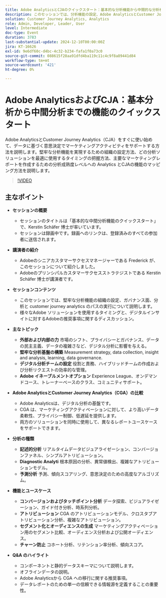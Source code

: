 ```yaml
---
title: Adobe AnalyticsとCJAのクイックスタート：基本的な分析機能から中間的な分析機能まで
description: このセッションでは、分析機能の設定、Adobe AnalyticsとCustomer Journey Analyticsの比較、マーケティングレポートの主な機能について説明しました。
solution: Customer Journey Analytics, Analytics
role: Admin, Developer, Leader, User
level: Intermediate
doc-type: Event
duration: 3783
last-substantial-update: 2024-12-10T00:00:00Z
jira: KT-16626
exl-id: 9e6df60c-d4bc-4c32-b234-fafa1f0a73c0
source-git-commit: 088615f28aa91dfd4ba119c11c4c9f8a89441d84
workflow-type: tm+mt
source-wordcount: '421'
ht-degree: 0%

---
```


# Adobe AnalyticsおよびCJA：基本分析から中間分析までの機能のクイックスタート

Adobe AnalyticsとCustomer Journey Analytics（CJA）をすぐに使い始めて、データに基づく意思決定でマーケティングアクティビティをサポートする方法を説明します。堅牢な分析機能を実現するための組織の設定方法、どの分析ソリューションを最適に使用するタイミングの把握方法、主要なマーケティングレポートを作成するための分析成熟度レベルへの Analytics とCJAの機能のマッピング方法を説明します。

>[!VIDEO](https://video.tv.adobe.com/v/3440933/?learn=on&enablevpops)

## 主なポイント

* **セッションの概要**
   * セッションのタイトルは「基本的な中間分析機能のクイックスタート」で、Kerstin Schäfer 博士が率いています。
   * セッションは録画中です。録画へのリンクは、登録済みのすべての参加者に送信されます。

* **講演者の紹介**
   * Adobeのシニアカスタマーサクセスマネージャーである Frederick が、このセッションについて紹介しました。
   * Adobeのプリンシパルカスタマーサクセスストラテジストである Kerstin Schäfer 博士が講演者です。

* **セッションコンテンツ**
   * このセッションでは、堅牢な分析機能の組織の設定、ガバナンス面、分析と customer journey analytics のパスの実行について説明します。
   * 様々なAdobe ソリューションを使用するタイミングと、デジタルインサイトに対するAdobeの推奨事項に関するディスカッション。

* **主なトピック**
   * **外部および内部の力** 市場のシフト、プライバシーとガバナンス、データの民主主義、データの複雑さなど、デジタル分析に影響を与える。
   * **堅牢な分析基盤の構築** Measurement strategy, data collection, insight and analysis, learning, data governance.
   * **デジタル分析チームの設定** 役割と責務、ハイブリッドチームの作成および分析リクエストの効率的な管理。
   * **Adobe イネーブルメントオプション** Experience League、オンデマンドコース、トレーナーベースのクラス、コミュニティサポート。

* **Adobe AnalyticsとCustomer Journey Analytics（CGA）の比較**
   * Adobe Analyticsは、デジタル分析の基盤です。
   * CGA は、マーケティングアクティベーションに対して、より高いデータ柔軟性、プライバシー制御、低遅延を提供します。
   * 両方のソリューションを同時に使用して、異なるレポートユースケースをサポートできます。

* **分析の種類**
   * **記述的分析** リアルタイムデータビジュアライゼーション、コンバージョンファネル、シンプルアトリビューション。
   * **Diagnostic Analyti** 根本原因の分析、異常値検出、複雑なアトリビューションモデル。
   * **予測分析** 予測、傾向スコアリング、意思決定のための高度なアルゴリズム。

* **機能とユースケース**
   * **コンバージョンおよびタッチポイント分析** データ探索、ビジュアライゼーション、ガイド付き分析、時系列分析。
   * **アトリビューション** CGA のアトリビューションモデル、クロスタブアトリビューション分析、複雑なアトリビューション。
   * **セグメント化とオーディエンスの生成** マーケティングアクティベーション用のセグメント比較、オーディエンス分析および公開オーディエンス。
   * **チャーン防止** コホート分析、リテンション率分析、傾向スコア。

* **Q&amp;A のハイライト**
   * コンポーネントと静的データスキーマについて説明します。
   * オフラインデータの説明。
   * Adobe Analyticsから CGA への移行に関する推奨事項。
   * データレポートのための単一の信頼できる情報源を定義することの重要性。
